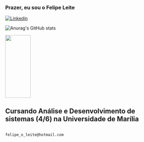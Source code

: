 ### Prazer, eu sou o Felipe Leite
[![Linkedin](https://img.shields.io/badge/LinkedIn-0077B5?style=for-the-badge&logo=linkedin&logoColor=white)](https://www.linkedin.com/in/felipe-leite-282aa5252/)

![Anurag's GitHub stats](https://github-readme-stats.vercel.app/api?username=FlpLeite&show_icons=true&theme=tokyonight)
<div>
  <img width="40%" height="200px" src="https://github-readme-stats.vercel.app/api/top-langs/?username=flpleite&layout=compact&hide_border=true&title_color=8A2BE2&text_color=48D1CC&bg_color=0d1117" />
</div>

## Cursando Análise e Desenvolvimento de sistemas (4/6) na Universidade de Marília
                                                  felipe_o_leite@hotmail.com
